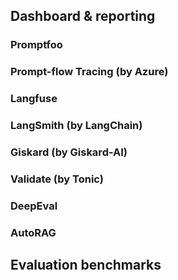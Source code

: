 
## Dashboard & reporting
### Promptfoo

### Prompt-flow Tracing (by Azure)
### Langfuse

### LangSmith (by LangChain)

### Giskard (by Giskard-AI)

### Validate (by Tonic)

### DeepEval

### AutoRAG


## Evaluation benchmarks






